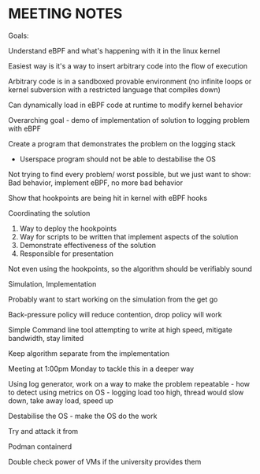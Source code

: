 # MEETING NOTES

Goals:

Understand eBPF and what's happening with it in the linux kernel

Easiest way is it's a way to insert arbitrary code into the flow of execution

Arbitrary code is in a sandboxed provable environment (no infinite loops or
kernel subversion with a restricted language that compiles down)

Can dynamically load in eBPF code at runtime to modify kernel behavior

Overarching goal - demo of implementation of solution to logging problem with
eBPF

Create a program that demonstrates the problem on the logging stack
 - Userspace program should not be able to destabilise the OS

Not trying to find every problem/ worst possible, but we just want to show:
Bad behavior, implement eBPF, no more bad behavior

Show that hookpoints are being hit in kernel with eBPF hooks

Coordinating the solution

1. Way to deploy the hookpoints
1. Way for scripts to be written that implement aspects of the solution
1. Demonstrate effectiveness of the solution
1. Responsible for presentation

Not even using the hookpoints, so the algorithm should be verifiably sound

Simulation, Implementation


Probably want to start working on the simulation from the get go

Back-pressure policy will reduce contention, drop policy will work

Simple Command line tool attempting to write at high speed, mitigate bandwidth, stay limited

Keep algorithm separate from the implementation

Meeting at 1:00pm Monday to tackle this in a deeper way

Using log generator, work on a way to make the problem repeatable - how to detect using metrics on OS - logging load too high, thread would slow down, take away load, speed up

Destabilise the OS - make the OS do the work

Try and attack it from

Podman
containerd

Double check power of VMs if the university provides them
